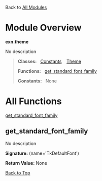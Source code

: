 Back to [All Modules](https://github.com/pyrustic/exn/blob/master/docs/modules/README.md#readme)

# Module Overview

**exn.theme**
 
No description

> **Classes:** &nbsp; [Constants](https://github.com/pyrustic/exn/blob/master/docs/modules/content/exn.theme/content/classes/Constants.md#class-constants) &nbsp;&nbsp; [Theme](https://github.com/pyrustic/exn/blob/master/docs/modules/content/exn.theme/content/classes/Theme.md#class-theme)
>
> **Functions:** &nbsp; [get\_standard\_font\_family](#get_standard_font_family)
>
> **Constants:** &nbsp; None

# All Functions
[get\_standard\_font\_family](#get_standard_font_family)

## get\_standard\_font\_family
No description



**Signature:** (name='TkDefaultFont')





**Return Value:** None

[Back to Top](#module-overview)



